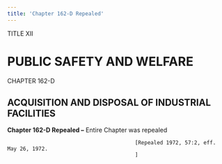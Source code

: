 ```yaml
---
title: 'Chapter 162-D Repealed'
---
```


TITLE XII
                                             
PUBLIC SAFETY AND WELFARE
=========================

CHAPTER 162-D
                                             
ACQUISITION AND DISPOSAL OF INDUSTRIAL FACILITIES
-------------------------------------------------

**Chapter 162-D Repealed –** Entire Chapter was repealed


                                             [Repealed 1972, 57:2, eff. May 26, 1972.
                                             ]
